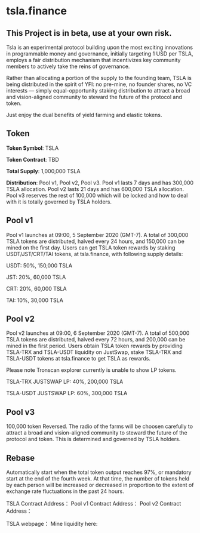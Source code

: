 # tsla.finance

## This Project is in beta, use at your own risk.

Tsla is an experimental protocol building upon the most exciting innovations in programmable money and governance, initially targeting 1 USD per TSLA, employs a fair distribution mechanism that incentivizes key community members to actively take the reins of governance. 

Rather than allocating a portion of the supply to the founding team, TSLA is being distributed in the spirit of YFI: no pre-mine, no founder shares, no VC interests — simply equal-opportunity staking distribution to attract a broad and vision-aligned community to steward the future of the protocol and token.

Just enjoy the dual benefits of yield farming and elastic tokens. 

## Token

**Token Symbol**: TSLA

**Token Contract**: TBD

**Total Supply**: 1,000,000 TSLA

**Distribution**: Pool v1, Pool v2, Pool v3. Pool v1 lasts 7 days and has 300,000 TSLA allocation. Pool v2 lasts 21 days and has 600,000 TSLA allocation. Pool v3 reserves the rest of 100,000 which will be locked and how to deal with it is totally governed by TSLA holders.

## Pool v1

Pool v1 launches at 09:00, 5 September 2020 (GMT-7). A total of 300,000 TSLA tokens are distributed, halved every 24 hours, and 150,000 can be mined on the first day. Users can get TSLA token rewards by staking USDT/JST/CRT/TAI tokens, at tsla.finance, with following supply details:


USDT:  50%, 150,000 TSLA

JST:  20%, 60,000 TSLA

CRT:  20%, 60,000 TSLA

TAI:  10%, 30,000 TSLA


## Pool v2

Pool v2 launches at 09:00, 6 September 2020 (GMT-7). A total of 500,000 TSLA tokens are distributed, halved every 72 hours, and 200,000 can be mined in the first period. Users obtain TSLA token rewards by providing TSLA-TRX and TSLA-USDT liquidity on JustSwap, stake TSLA-TRX and TSLA-USDT tokens at tsla.finance to get TSLA as rewards.

Please note Tronscan explorer currently is unable to show LP tokens.

TSLA-TRX JUSTSWAP LP: 40%, 200,000 TSLA

TSLA-USDT JUSTSWAP LP: 60%, 300,000 TSLA


## Pool v3

100,000 token Reversed. The radio of the farms will be choosen carefully to attract a broad and vision-aligned community to steward the future of the protocol and token. This is determined and governed by TSLA holders.

## Rebase

Automatically start when the total token output reaches 97%, or mandatory start at the end of the fourth week. At that time, the number of tokens held by each person will be increased or decreased in proportion to the extent of exchange rate fluctuations in the past 24 hours.

TSLA Contract Address：
Pool v1 Contract Address：
Pool v2 Contract Address：

TSLA webpage：
Mine liquidity here:
